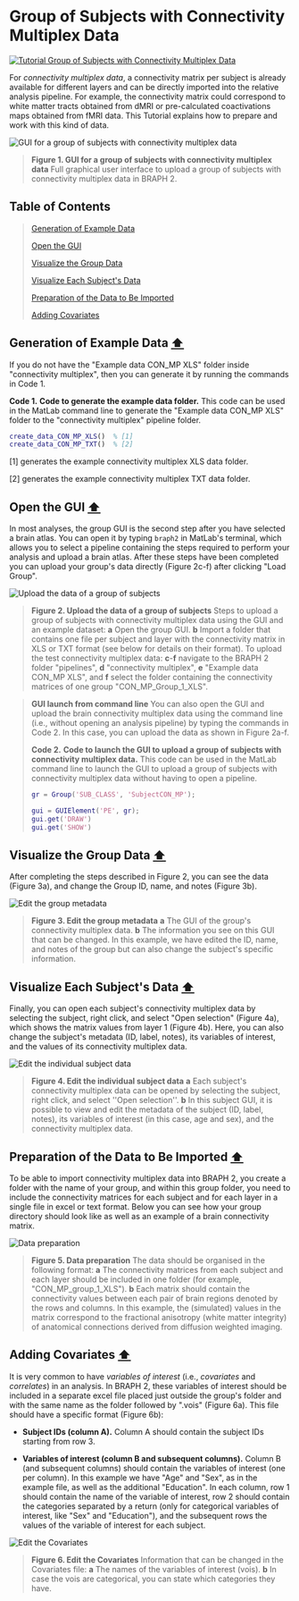 # Group of Subjects with Connectivity Multiplex Data

[![Tutorial Group of Subjects with Connectivity Multiplex Data](https://img.shields.io/badge/PDF-Download-red?style=flat-square&logo=adobe-acrobat-reader)](tut_gr_con_mp.pdf)

For *connectivity multiplex data*, a connectivity matrix per subject is already available for different layers and can be directly imported into the relative analysis pipeline. For example, the connectivity matrix could correspond to white matter tracts obtained from dMRI or pre-calculated coactivations maps obtained from fMRI data.
This Tutorial explains how to prepare and work with this kind of data.


<img src="fig01.jpg" alt="GUI for a group of subjects with connectivity multiplex data">

> **Figure 1. GUI for a group of subjects with connectivity multiplex data**
> Full graphical user interface to upload a group of subjects with connectivity multiplex data in BRAPH 2.

## Table of Contents
> [Generation of Example Data](#Generation-of-Example-Data)
>
> [Open the GUI](#Open-the-GUI)
>
> [Visualize the Group Data](#Visualize-the-Group-Data)
>
> [Visualize Each Subject's Data](#Visualize-Each-Subjects-Data)
>
> [Preparation of the Data to Be Imported](#Preparation-of-the-Data-to-Be-Imported)
>
> [Adding Covariates](#Adding-Covariates)
>




<a id="Generation-of-Example-Data"></a>
## Generation of Example Data  [⬆](#Table-of-Contents)

If you do not have the "Example data CON\_MP XLS" folder inside "connectivity multiplex", then you can generate it by running the commands in Code 1.

**Code 1.** **Code to generate the example data folder.**
		This code can be used in the MatLab command line to generate the "Example data CON\_MP XLS" folder to the "connectivity multiplex" pipeline folder.
````matlab
create_data_CON_MP_XLS()  % [1]
create_data_CON_MP_TXT()  % [2]
````

[1] generates the example connectivity multiplex XLS data folder.

[2] generates the example connectivity multiplex TXT data folder.


<a id="Open-the-GUI"></a>
## Open the GUI  [⬆](#Table-of-Contents)

In most analyses, the group GUI is the second step after you have selected a brain atlas. You can open it by typing `braph2` in MatLab's terminal, which allows you to select a pipeline containing the steps required to perform your analysis and upload a brain atlas. After these steps have been completed you can upload your group's data directly (Figure 2c-f) after clicking "Load Group".



<img src="fig02.jpg" alt="Upload the data of a group of subjects">

> **Figure 2. Upload the data of a group of subjects**
> Steps to upload a group of subjects with connectivity multiplex data using the GUI and an example dataset: 
> 	**a** Open the group GUI.
> 	**b** Import a folder that contains one file per subject and layer with the connectivity matrix in XLS or TXT format (see below for details on their format).
> 	To upload the test connectivity multiplex data:
> 	**c**-**f** navigate to the BRAPH 2 folder "pipelines", **d** "connectivity multiplex",  **e** "Example data CON_MP XLS", and **f** select the folder containing the connectivity matrices of one group "CON_MP_Group_1_XLS".


> **GUI launch from command line**
> You can also open the GUI and upload the brain connectivity multiplex data using the command line (i.e., without opening an analysis pipeline) by typing the commands in Code 2. In this case, you can upload the data as shown in Figure 2a-f.
> 
> **Code 2.** **Code to launch the GUI to upload a group of subjects with connectivity multiplex data.**
> 		This code can be used in the MatLab command line to launch the GUI to upload a group of subjects with connectivity multiplex data without having to open a pipeline.
> ````matlab
> gr = Group('SUB_CLASS', 'SubjectCON_MP');
> 
> gui = GUIElement('PE', gr);
> gui.get('DRAW')
> gui.get('SHOW')
> ````

<a id="Visualize-the-Group-Data"></a>
## Visualize the Group Data  [⬆](#Table-of-Contents)

After completing the steps described in Figure 2, you can see the data (Figure 3a), and change the Group ID, name, and notes (Figure 3b). 



<img src="fig03.jpg" alt="Edit the group metadata">

> **Figure 3. Edit the group metadata**
> **a** The GUI of the group's connectivity multiplex data. 
> 	**b** The information you see on this GUI that can be changed. In this example, we have edited the ID, name, and notes of the group but can also change the subject's specific information.

<a id="Visualize-Each-Subjects-Data"></a>
## Visualize Each Subject's Data  [⬆](#Table-of-Contents)

Finally, you can open each subject's connectivity multiplex data by selecting the subject, right click, and select "Open selection" (Figure 4a), which shows the matrix values from layer 1 (Figure 4b). Here, you can also change the subject's metadata (ID, label, notes), its variables of interest, and the values of its connectivity multiplex data.



<img src="fig04.jpg" alt="Edit the individual subject data">

> **Figure 4. Edit the individual subject data**
> **a**  Each subject's connectivity multiplex data can be opened by selecting the subject, right click, and select ''Open selection''. 
> 	**b** In this subject GUI, it is possible to view and edit the metadata of the subject (ID, label, notes), its variables of interest (in this case, age and sex), and the connectivity multiplex data.


<a id="Preparation-of-the-Data-to-Be-Imported"></a>
## Preparation of the Data to Be Imported  [⬆](#Table-of-Contents)

To be able to import connectivity multiplex data into BRAPH 2, you create a folder with the name of your group, and within this group folder, you need to include the connectivity matrices for each subject and for each layer in a single file in excel or text format. Below you can see how your group directory should look like as well as an example of a brain connectivity matrix.


	
<img src="fig05.jpg" alt="Data preparation">

> **Figure 5. Data preparation**
> The data should be organised in the following format:
> 	**a** The connectivity matrices from each subject and each layer should be included in one folder (for example, "CON_MP_group_1_XLS"). 
> 	**b** Each matrix should contain the connectivity values between each pair of brain regions denoted by the rows and columns. In this example, the (simulated) values in the matrix correspond to the fractional anisotropy (white matter integrity) of anatomical connections derived from diffusion weighted imaging.

<a id="Adding-Covariates"></a>
## Adding Covariates  [⬆](#Table-of-Contents)


	
It is very common to have *variables of interest* (i.e., *covariates* and *correlates*) in an analysis. In BRAPH 2, these variables of interest should be included in a separate excel file placed just outside the group's folder and with the same name as the folder followed by ".vois" (Figure 6a). This file should have a specific format (Figure 6b):


- **Subject IDs (column A).**
Column A should contain the subject IDs starting from row 3.

- **Variables of interest (column B and subsequent columns).**
Column B (and subsequent columns) should contain the variables of interest (one per column). 
In this example we have "Age" and "Sex", as in the example file, as well as the additional "Education".
In each column, row 1 should contain the name of the variable of interest, row 2 should contain the categories separated by a return (only for categorical variables of interest, like "Sex" and "Education"), and the subsequent rows the values of the variable of interest for each subject.



<img src="fig06.jpg" alt="Edit the Covariates">

> **Figure 6. Edit the Covariates**
> Information that can be changed in the Covariates file: 
> 	**a** The names of the variables of interest (vois).
> 	**b** In case the vois are categorical, you can state which categories they have.
